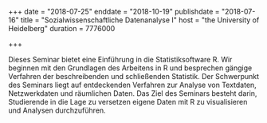 +++
date = "2018-07-25"
enddate = "2018-10-19"
publishdate = "2018-07-16"
title = "Sozialwissenschaftliche Datenanalyse I"
host = "the University of Heidelberg"
duration = 7776000

+++

Dieses Seminar bietet eine Einführung in die Statistiksoftware R. Wir beginnen mit den Grundlagen des Arbeitens in R und besprechen gängige Verfahren der beschreibenden und schließenden Statistik. Der Schwerpunkt des Seminars liegt auf entdeckenden Verfahren zur Analyse von Textdaten, Netzwerkdaten und räumlichen Daten. Das Ziel des Seminars besteht darin, Studierende in die Lage zu versetzen eigene Daten mit R zu visualisieren und Analysen durchzuführen.
